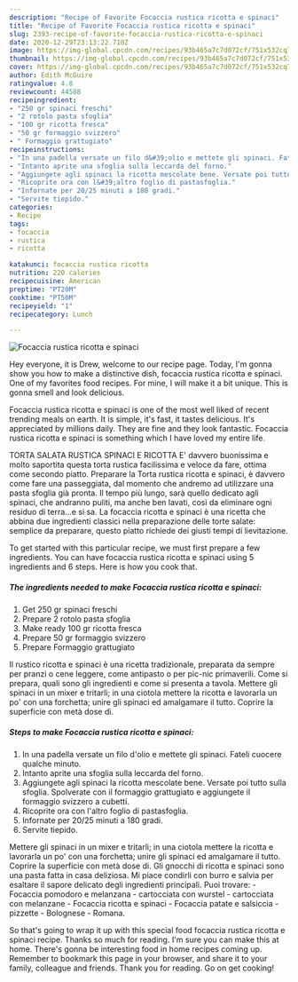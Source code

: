 ```yaml
---
description: "Recipe of Favorite Focaccia rustica ricotta e spinaci"
title: "Recipe of Favorite Focaccia rustica ricotta e spinaci"
slug: 2393-recipe-of-favorite-focaccia-rustica-ricotta-e-spinaci
date: 2020-12-29T23:13:22.710Z
image: https://img-global.cpcdn.com/recipes/93b465a7c7d072cf/751x532cq70/focaccia-rustica-ricotta-e-spinaci-recipe-main-photo.jpg
thumbnail: https://img-global.cpcdn.com/recipes/93b465a7c7d072cf/751x532cq70/focaccia-rustica-ricotta-e-spinaci-recipe-main-photo.jpg
cover: https://img-global.cpcdn.com/recipes/93b465a7c7d072cf/751x532cq70/focaccia-rustica-ricotta-e-spinaci-recipe-main-photo.jpg
author: Edith McGuire
ratingvalue: 4.8
reviewcount: 44588
recipeingredient:
- "250 gr spinaci freschi"
- "2 rotolo pasta sfoglia"
- "100 gr ricotta fresca"
- "50 gr formaggio svizzero"
- " Formaggio grattugiato"
recipeinstructions:
- "In una padella versate un filo d&#39;olio e mettete gli spinaci. Fateli cuocere qualche minuto."
- "Intanto aprite una sfoglia sulla leccarda del forno."
- "Aggiungete agli spinaci la ricotta mescolate bene. Versate poi tutto sulla sfoglia. Spolverate con il formaggio grattugiato e aggiungete il formaggio svizzero a cubetti."
- "Ricoprite ora con l&#39;altro foglio di pastasfoglia."
- "Infornate per 20/25 minuti a 180 gradi."
- "Servite tiepido."
categories:
- Recipe
tags:
- focaccia
- rustica
- ricotta

katakunci: focaccia rustica ricotta 
nutrition: 220 calories
recipecuisine: American
preptime: "PT20M"
cooktime: "PT50M"
recipeyield: "1"
recipecategory: Lunch

---
```



![Focaccia rustica ricotta e spinaci](https://img-global.cpcdn.com/recipes/93b465a7c7d072cf/751x532cq70/focaccia-rustica-ricotta-e-spinaci-recipe-main-photo.jpg)

Hey everyone, it is Drew, welcome to our recipe page. Today, I'm gonna show you how to make a distinctive dish, focaccia rustica ricotta e spinaci. One of my favorites food recipes. For mine, I will make it a bit unique. This is gonna smell and look delicious.

Focaccia rustica ricotta e spinaci is one of the most well liked of recent trending meals on earth. It is simple, it's fast, it tastes delicious. It's appreciated by millions daily. They are fine and they look fantastic. Focaccia rustica ricotta e spinaci is something which I have loved my entire life.

TORTA SALATA RUSTICA SPINACI E RICOTTA E&#39; davvero buonissima e molto saportita questa torta rustica facilissima e veloce da fare, ottima come secondo piatto. Preparare la Torta rustica ricotta e spinaci, è davvero come fare una passeggiata, dal momento che andremo ad utilizzare una pasta sfoglia già pronta. Il tempo più lungo, sarà quello dedicato agli spinaci, che andranno puliti, ma anche ben lavati, così da eliminare ogni residuo di terra…e si sa. La focaccia ricotta e spinaci è una ricetta che abbina due ingredienti classici nella preparazione delle torte salate: semplice da preparare, questo piatto richiede dei giusti tempi di lievitazione.


To get started with this particular recipe, we must first prepare a few ingredients. You can have focaccia rustica ricotta e spinaci using 5 ingredients and 6 steps. Here is how you cook that.

<!--inarticleads1-->

##### The ingredients needed to make Focaccia rustica ricotta e spinaci:

1. Get 250 gr spinaci freschi
1. Prepare 2 rotolo pasta sfoglia
1. Make ready 100 gr ricotta fresca
1. Prepare 50 gr formaggio svizzero
1. Prepare  Formaggio grattugiato


Il rustico ricotta e spinaci è una ricetta tradizionale, preparata da sempre per pranzi o cene leggere, come antipasto o per pic-nic primaverili. Come si prepara, quali sono gli ingredienti e come si presenta a tavola. Mettere gli spinaci in un mixer e tritarli; in una ciotola mettere la ricotta e lavorarla un po&#39; con una forchetta; unire gli spinaci ed amalgamare il tutto. Coprire la superficie con metà dose di. 

<!--inarticleads2-->

##### Steps to make Focaccia rustica ricotta e spinaci:

1. In una padella versate un filo d&#39;olio e mettete gli spinaci. Fateli cuocere qualche minuto.
1. Intanto aprite una sfoglia sulla leccarda del forno.
1. Aggiungete agli spinaci la ricotta mescolate bene. Versate poi tutto sulla sfoglia. Spolverate con il formaggio grattugiato e aggiungete il formaggio svizzero a cubetti.
1. Ricoprite ora con l&#39;altro foglio di pastasfoglia.
1. Infornate per 20/25 minuti a 180 gradi.
1. Servite tiepido.


Mettere gli spinaci in un mixer e tritarli; in una ciotola mettere la ricotta e lavorarla un po&#39; con una forchetta; unire gli spinaci ed amalgamare il tutto. Coprire la superficie con metà dose di. Gli gnocchi di ricotta e spinaci sono una pasta fatta in casa deliziosa. Mi piace condirli con burro e salvia per esaltare il sapore delicato degli ingredienti principali. Puoi trovare: - Focaccia pomodoro e melanzana - cartocciata con wurstel - cartocciata con melanzane - Focaccia ricotta e spinaci - Focaccia patate e salsiccia - pizzette - Bolognese - Romana. 

So that's going to wrap it up with this special food focaccia rustica ricotta e spinaci recipe. Thanks so much for reading. I'm sure you can make this at home. There's gonna be interesting food in home recipes coming up. Remember to bookmark this page in your browser, and share it to your family, colleague and friends. Thank you for reading. Go on get cooking!
